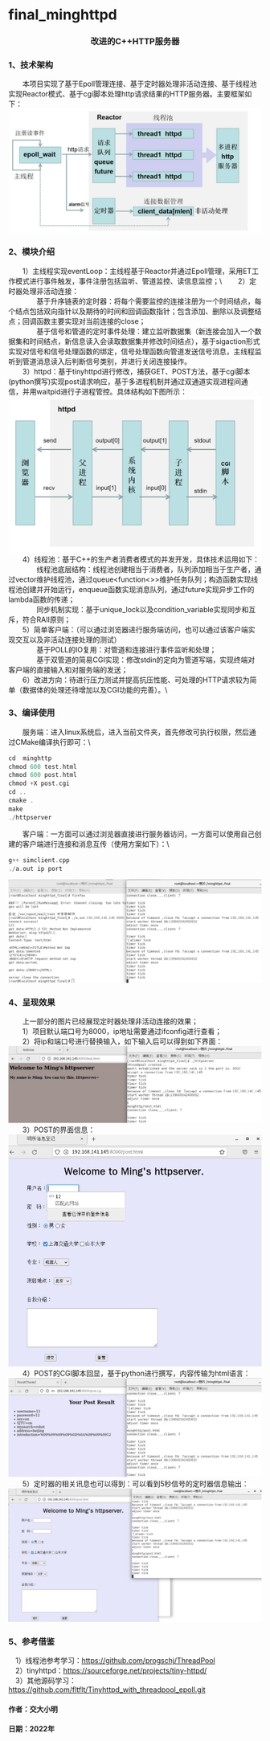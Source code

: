 # final_minghttpd
<h3 align="center"> 改进的C++HTTP服务器 </h3>

### 1、技术架构
&emsp;&emsp;本项目实现了基于Epoll管理连接、基于定时器处理非活动连接、基于线程池实现Reactor模式、基于cgi脚本处理http请求结果的HTTP服务器。主要框架如下：\
![](./image/newhttpd.jpg)
### 2、模块介绍
&emsp;&emsp;1）主线程实现eventLoop：主线程基于Reactor并通过Epoll管理，采用ET工作模式进行事件触发，事件注册包括监听、管道监控、读信息监控；\ 
&emsp;&emsp;2）定时器处理非活动连接：\
&emsp;&emsp;&emsp;&emsp;基于升序链表的定时器：将每个需要监控的连接注册为一个时间结点，每个结点包括双向指针以及期待的时间和回调函数指针；包含添加、删除以及调整结点；回调函数主要实现对当前连接的close；\
&emsp;&emsp;&emsp;&emsp;基于信号和管道的定时事件处理：建立监听数据集（新连接会加入一个数据集和时间结点，新信息读入会读取数据集并修改时间结点），基于sigaction形式实现对信号和信号处理函数的绑定，信号处理函数向管道发送信号消息，主线程监听到管道消息读入后判断信号类别，并进行关闭连接操作。\
&emsp;&emsp;3）httpd：基于tinyhttpd进行修改，捕获GET、POST方法，基于cgi脚本(python撰写)实现post请求响应，基于多进程机制并通过双通道实现进程间通信，并用waitpid进行子进程管控。具体结构如下图所示：\
![](./image/httpd.jpg)
&emsp;&emsp;4）线程池：基于C++的生产者消费者模式的并发开发，具体技术运用如下：\
&emsp;&emsp;&emsp;&emsp;线程池底层结构：线程池创建相当于消费者，队列添加相当于生产者，通过vector维护线程池，通过queue<function<>>维护任务队列；构造函数实现线程池创建并开始运行，enqueue函数实现消息队列，通过future实现异步工作的lambda函数的传递；\
&emsp;&emsp;&emsp;&emsp;同步机制实现：基于unique_lock以及condition_variable实现同步和互斥，符合RAII原则；\
&emsp;&emsp;5）简单客户端：（可以通过浏览器进行服务端访问，也可以通过该客户端实现交互以及非活动连接处理的测试）\
&emsp;&emsp;&emsp;&emsp;基于POLL的IO复用：对管道和连接进行事件监听和处理；\
&emsp;&emsp;&emsp;&emsp;基于双管道的简易CGI实现：修改stdin的定向为管道写端，实现终端对客户端的直接输入和对服务端的发送；\
&emsp;&emsp;6）改进方向：待进行压力测试并提高抗压性能、可处理的HTTP请求较为简单（数据体的处理还待增加以及CGI功能的完善）。\
### 3、编译使用
&emsp;&emsp;服务端：进入linux系统后，进入当前文件夹，首先修改可执行权限，然后通过CMake编译执行即可：\
~~~c
cd  minghttp
chmod 600 test.html
chmod 600 post.html
chmod +X post.cgi
cd ..
cmake .
make
./httpserver
~~~
&emsp;&emsp;客户端：一方面可以通过浏览器直接进行服务器访问，一方面可以使用自己创建的客户端进行连接和消息互传（使用方案如下）：\
~~~c
g++ simclient.cpp
./a.out ip port
~~~
![](./image/out.jpg)
### 4、呈现效果
&emsp;&emsp;上一部分的图片已经展现定时器处理非活动连接的效果；\
&emsp;&emsp;1）项目默认端口号为8000，ip地址需要通过ifconfig进行查看；\
&emsp;&emsp;2）将ip和端口号进行替换输入，如下输入后可以得到如下界面：\
![](./image/test.jpg)
&emsp;&emsp;3）POST的界面信息：\
![](./image/jie.jpg)
&emsp;&emsp;4）POST的CGI脚本回显，基于python进行撰写，内容传输为html语言：\
![](./image/cgi.jpg)
&emsp;&emsp;5）定时器的相关讯息也可以得到：可以看到5秒信号的定时器信息输出：\
![](./image/jie1.jpg)
### 5、参考借鉴
&emsp;1）线程池参考学习：https://github.com/progschj/ThreadPool \
&emsp;2）tinyhttpd：https://sourceforge.net/projects/tiny-httpd/ \
&emsp;3）其他源码学习：https://github.com/fltflt/Tinyhttpd_with_threadpool_epoll.git 

<p align="right"><h4>作者：交大小明</h4></p>
<p align="right"><h4>日期：2022年</h4></p>
